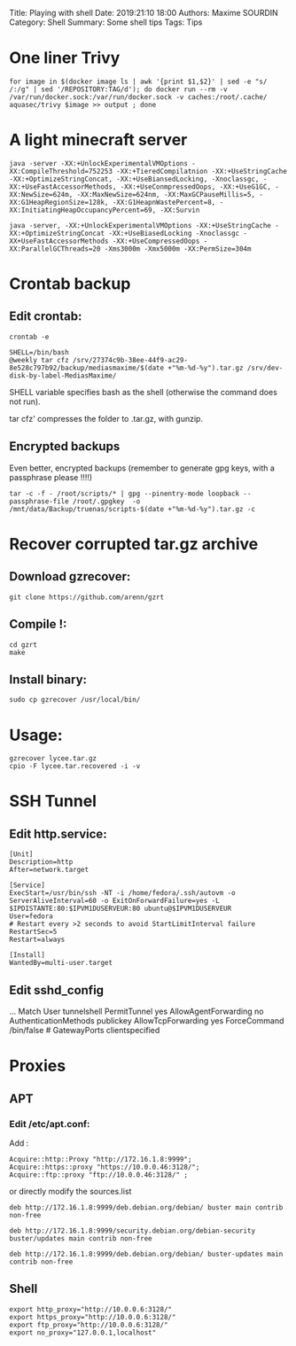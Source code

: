 Title: Playing with shell
Date: 2019:21:10 18:00
Authors: Maxime SOURDIN
Category: Shell
Summary: Some shell tips
Tags: Tips

# One liner Trivy
    for image in $(docker image ls | awk '{print $1,$2}' | sed -e "s/ /:/g" | sed '/REPOSITORY:TAG/d'); do docker run --rm -v /var/run/docker.sock:/var/run/docker.sock -v caches:/root/.cache/ aquasec/trivy $image >> output ; done

# A light minecraft server

    java -server -XX:+UnlockExperimentalVMOptions -XX:CompileThreshold=752253 -XX:+TieredCompilatnion -XX:+UseStringCache -XX:+OptimizeStringConcat, -XX:+UseBiansedLocking, -Xnoclassgc, -XX:+UseFastAccessorMethods, -XX:+UseConmpressedOops, -XX:+UseG1GC, -XX:NewSize=624m, -XX:MaxNewSize=624nm, -XX:MaxGCPauseMillis=5, -XX:G1HeapRegionSize=128k, -XX:G1HeapnWastePercent=8, -XX:InitiatingHeapOccupancyPercent=69, -XX:Survin

    java -server, -XX:+UnlockExperimentalVMOptions -XX:+UseStringCache -XX:+OptimizeStringConcat -XX:+UseBiasedLocking -Xnoclassgc -XX+UseFastAccessorMethods -XX:+UseCompressedOops -XX:ParallelGCThreads=20 -Xms3000m -Xmx5000m -XX:PermSize=304m

# Crontab backup

## Edit crontab:

	crontab -e

	SHELL=/bin/bash
	@weekly tar cfz /srv/27374c9b-38ee-44f9-ac29-8e528c797b92/backup/mediasmaxime/$(date +"%m-%d-%y").tar.gz /srv/dev-disk-by-label-MediasMaxime/


SHELL variable specifies bash as the shell (otherwise the command does not run).

tar cfz' compresses the folder to .tar.gz, with gunzip.

## Encrypted backups

Even better, encrypted backups (remember to generate gpg keys, with a passphrase please !!!!)

	tar -c -f - /root/scripts/* | gpg --pinentry-mode loopback --passphrase-file /root/.gpgkey  -o /mnt/data/Backup/truenas/scripts-$(date +"%m-%d-%y").tar.gz -c

# Recover corrupted tar.gz archive

## Download gzrecover:

	git clone https://github.com/arenn/gzrt

## Compile !:

	cd gzrt
	make

## Install binary:

	sudo cp gzrecover /usr/local/bin/

# Usage:

	gzrecover lycee.tar.gz
	cpio -F lycee.tar.recovered -i -v	

# SSH Tunnel

## Edit http.service:

    [Unit]
    Description=http
    After=network.target

    [Service]
    ExecStart=/usr/bin/ssh -NT -i /home/fedora/.ssh/autovm -o ServerAliveInterval=60 -o ExitOnForwardFailure=yes -L $IPDISTANTE:80:$IPVM1DUSERVEUR:80 ubuntu@$IPVM1DUSERVEUR
    User=fedora
    # Restart every >2 seconds to avoid StartLimitInterval failure
    RestartSec=5
    Restart=always

    [Install]
    WantedBy=multi-user.target


## Edit sshd_config

...
    Match User tunnelshell
    PermitTunnel yes
    AllowAgentForwarding no
    AuthenticationMethods publickey
    AllowTcpForwarding yes
    ForceCommand /bin/false
    #   GatewayPorts clientspecified

# Proxies

## APT

### Edit **/etc/apt.conf:**

Add :

	Acquire::http::Proxy "http://172.16.1.8:9999";
    Acquire::https::proxy "https://10.0.0.46:3128/";
    Acquire::ftp::proxy "ftp://10.0.0.46:3128/" ;

or directly modify the sources.list

	deb http://172.16.1.8:9999/deb.debian.org/debian/ buster main contrib non-free
	
	deb http://172.16.1.8:9999/security.debian.org/debian-security buster/updates main contrib non-free
	
	deb http://172.16.1.8:9999/deb.debian.org/debian/ buster-updates main contrib non-free

## Shell

    export http_proxy="http://10.0.0.6:3128/"
    export https_proxy="http://10.0.0.6:3128/"
    export ftp_proxy="http://10.0.0.6:3128/"
    export no_proxy="127.0.0.1,localhost"
